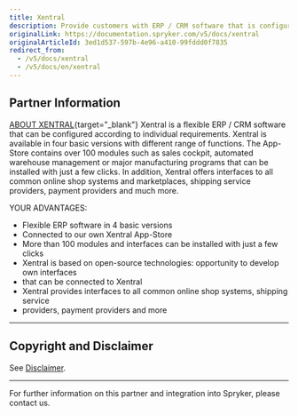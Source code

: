 ```yaml
---
title: Xentral
description: Provide customers with ERP / CRM software that is configured according to individual requirements by integrating Xentral to the Spryker-based project.
originalLink: https://documentation.spryker.com/v5/docs/xentral
originalArticleId: 3ed1d537-597b-4e96-a410-99fddd0f7835
redirect_from:
  - /v5/docs/xentral
  - /v5/docs/en/xentral
---
```


## Partner Information
[ABOUT XENTRAL](https://xentral.com/en/){target="_blank"}
Xentral is a flexible ERP / CRM software that can be configured according to individual requirements. Xentral is available in four basic versions with different range of functions. The App-Store contains over 100 modules such as sales cockpit, automated warehouse management or major manufacturing programs that can be installed with just a few clicks. In addition, Xentral offers interfaces to all common online shop systems and marketplaces, shipping service providers, payment providers and much more.

YOUR ADVANTAGES:

* Flexible ERP software in 4 basic versions
* Connected to our own Xentral App-Store
* More than 100 modules and interfaces can be installed with just a few clicks
* Xentral is based on open-source technologies: opportunity to develop own interfaces
* that can be connected to Xentral
* Xentral provides interfaces to all common online shop systems, shipping service
* providers, payment providers and more

---

## Copyright and Disclaimer

See [Disclaimer](https://github.com/spryker/spryker-documentation).

---
For further information on this partner and integration into Spryker, please contact us.

<div class="hubspot-form js-hubspot-form" data-portal-id="2770802" data-form-id="163e11fb-e833-4638-86ae-a2ca4b929a41" id="hubspot-1"></div>

